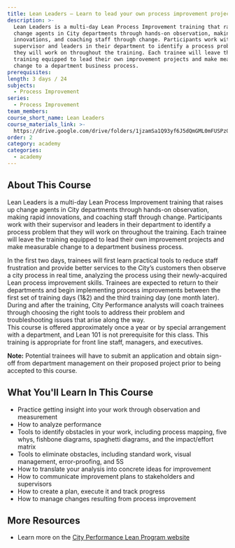 ```yaml
---
title: Lean Leaders – Learn to lead your own process improvement project
description: >-
  Lean Leaders is a multi-day Lean Process Improvement training that raises up
  change agents in City departments through hands-on observation, making rapid
  innovations, and coaching staff through change. Participants work with their
  supervisor and leaders in their department to identify a process problem that
  they will work on throughout the training. Each trainee will leave the
  training equipped to lead their own improvement projects and make measurable
  change to a department business process.
prerequisites:
length: 3 days / 24
subjects:
  - Process Improvement
series:
  - Process Improvement
team_members:
course_short_name: Lean Leaders
course_materials_link: >-
  https://drive.google.com/drive/folders/1jzamSa1Q93yf6J5dQmGML0mFUSPzGfsv?usp=sharing
order: 2
category: academy
categories:
  - academy
---
```


## About This Course

Lean Leaders is a multi-day Lean Process Improvement training that raises up change agents in City departments through hands-on observation, making rapid innovations, and coaching staff through change. Participants work with their supervisor and leaders in their department to identify a process problem that they will work on throughout the training. Each trainee will leave the training equipped to lead their own improvement projects and make measurable change to a department business process.

In the first two days, trainees will first learn practical tools to reduce staff frustration and provide better services to the City’s customers then observe a city process in real time, analyzing the process using their newly-acquired Lean process improvement skills. Trainees are expected to return to their departments and begin implementing process improvements between the first set of training days (1&2) and the third training day (one month later). During and after the training, City Performance analysts will coach trainees through choosing the right tools to address their problem and troubleshooting issues that arise along the way.&nbsp;<br>This course is offered approximately once a year or by special arrangement with a department, and Lean 101 is not prerequisite for this class. This training is appropriate for front line staff, managers, and executives.&nbsp;

**Note:** Potential trainees will have to submit an application and obtain sign-off from department management on their proposed project prior to being accepted to this course.&nbsp;

## What You'll Learn In This Course

* Practice getting insight into your work through observation and measurement
* How to analyze performance
* Tools to identify obstacles in your work, including process mapping, five whys, fishbone diagrams, spaghetti diagrams, and the impact/effort matrix
* Tools to eliminate obstacles, including standard work, visual management, error-proofing, and 5S
* How to translate your analysis into concrete ideas for improvement
* How to communicate improvement plans to stakeholders and supervisors
* How to create a plan, execute it and track progress
* How to manage changes resulting from process improvement

## More Resources

* Learn more on the [City Performance Lean Program website](https://cityperformanceleanprogram.weebly.com/)